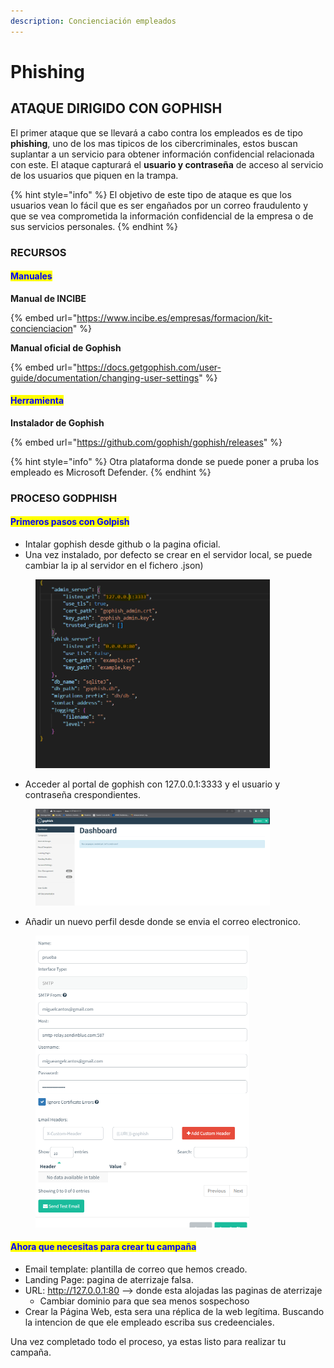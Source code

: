 ```yaml
---
description: Concienciación empleados
---
```


# Phishing

## ATAQUE DIRIGIDO CON GOPHISH

El primer ataque que se llevará a cabo contra los empleados es de tipo **phishing**, uno de los mas tipicos de los cibercriminales, estos buscan suplantar a un servicio para obtener información confidencial relacionada con este. El ataque capturará el **usuario y contraseña** de acceso al servicio de los usuarios que piquen en la trampa.&#x20;

{% hint style="info" %}
El objetivo de este tipo de ataque es que los usuarios vean lo fácil que es ser engañados por un correo fraudulento y que se vea comprometida la información confidencial de la empresa o de sus servicios personales.
{% endhint %}

### RECURSOS

#### <mark style="color:blue;">**Manuales**</mark>

**Manual de INCIBE**

{% embed url="https://www.incibe.es/empresas/formacion/kit-concienciacion" %}

**Manual oficial de Gophish**&#x20;

{% embed url="https://docs.getgophish.com/user-guide/documentation/changing-user-settings" %}

#### <mark style="color:blue;">Herramienta</mark>

**Instalador de Gophish**

{% embed url="https://github.com/gophish/gophish/releases" %}

{% hint style="info" %}
Otra plataforma donde se puede poner a pruba los empleado es Microsoft Defender.
{% endhint %}

### PROCESO GODPHISH

#### <mark style="color:blue;">Primeros pasos con Golpish</mark>

* Intalar gophish desde github o la pagina oficial.
* Una vez instalado, por defecto se crear en el servidor local, se puede cambiar la ip al servidor en el fichero .json)

<figure><img src="../../../../.gitbook/assets/image (19) (1).png" alt="" width="375"><figcaption></figcaption></figure>

* Acceder al portal de gophish con 127.0.0.1:3333 y el usuario y contraseña crespondientes.

<figure><img src="../../../../.gitbook/assets/image (7) (1) (1) (1) (1).png" alt="" width="375"><figcaption></figcaption></figure>

* Añadir un nuevo perfil desde donde se envia el correo electronico.

<figure><img src="../../../../.gitbook/assets/image (18) (1).png" alt="" width="342"><figcaption></figcaption></figure>

#### <mark style="color:blue;">Ahora que necesitas para crear tu campaña</mark>

* Email template: plantilla de correo que hemos creado.
* Landing Page: pagina de aterrizaje falsa.
* URL: http://127.0.0.1:80 --> donde esta alojadas las paginas de aterrizaje
  * Cambiar dominio para que sea menos sospechoso
* Crear la Página Web, esta sera una réplica de la web legítima. Buscando la intencion de que ele empleado escriba sus credeenciales. &#x20;

Una vez completado todo el proceso, ya estas listo para realizar tu campaña.
